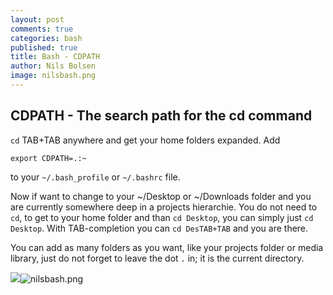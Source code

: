 ```yaml
---
layout: post
comments: true
categories: bash
published: true
title: Bash - CDPATH
author: Nils Bolsen
image: nilsbash.png
---
```

## CDPATH - The search path for the cd command

`cd` TAB+TAB anywhere and get your home folders expanded. Add

```
export CDPATH=.:~
```

to your `~/.bash_profile` or `~/.bashrc` file.

Now if want to change to your ~/Desktop or ~/Downloads folder and you are currently somewhere deep in a projects hierarchie. You do not need to `cd`, to get to your home folder and than `cd Desktop`, you can simply just `cd Desktop`. With TAB-completion you can `cd DesTAB+TAB` and you are there.

You can add as many folders as you want, like your projects folder or media library, just do not forget to leave the dot `.` in; it is the current directory.

![]({{site.baseurl}}/images/nilsbash.png)![nilsbash.png]({{site.baseurl}}/images/nilsbash.png)
